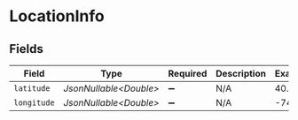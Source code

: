 # LocationInfo


## Fields

| Field                   | Type                    | Required                | Description             | Example                 |
| ----------------------- | ----------------------- | ----------------------- | ----------------------- | ----------------------- |
| `latitude`              | *JsonNullable\<Double>* | :heavy_minus_sign:      | N/A                     | 40.7143                 |
| `longitude`             | *JsonNullable\<Double>* | :heavy_minus_sign:      | N/A                     | -74.006                 |